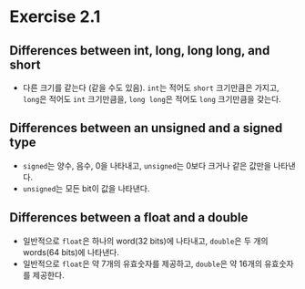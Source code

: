 # Exercise 2.1
## Differences between int, long, long long, and short
- 다른 크기를 같는다 (같을 수도 있음). `int`는 적어도 `short` 크기만큼은 가지고, `long`은 적어도 `int` 크기만큼을, `long long`은 적어도 `long` 크기만큼을 갖는다.
## Differences between an unsigned and a signed type
- `signed`는 양수, 음수, 0을 나타내고, `unsigned`는 0보다 크거나 같은 값만을 나타낸다. 
- `unsigned`는 모든 bit이 값을 나타낸다. 
## Differences between a float and a double
- 일반적으로 `float`은 하나의 word(32 bits)에 나타내고, `double`은 두 개의 words(64 bits)에 나타낸다.
- 일반적으로 `float`은 약 7개의 유효숫자를 제공하고, `double`은 약 16개의 유효숫자를 제공한다.
